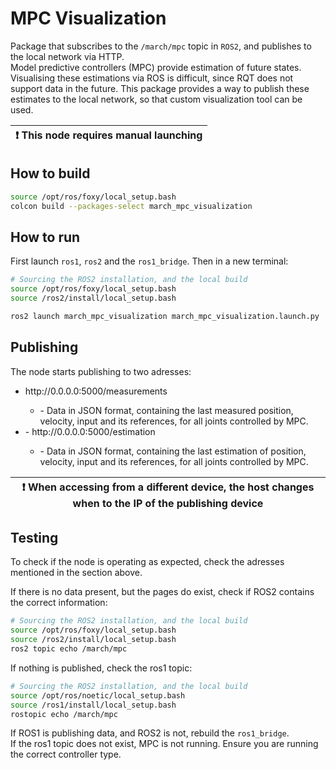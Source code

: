 # MPC Visualization
Package that subscribes to the `/march/mpc` topic in `ROS2`, and publishes to the local network via HTTP.  
Model predictive controllers (MPC) provide estimation of future states. Visualising these estimations via ROS is difficult,
since RQT does not support data in the future. This package provides a way to publish these estimates to the local network,
so that custom visualization tool can be used.

| :exclamation:  This node requires manual launching |
|----------------------------------------------------|

## How to build
```bash
source /opt/ros/foxy/local_setup.bash
colcon build --packages-select march_mpc_visualization
```  

## How to run
First launch `ros1`, `ros2` and the `ros1_bridge`. Then in a new terminal:
```bash
# Sourcing the ROS2 installation, and the local build
source /opt/ros/foxy/local_setup.bash
source /ros2/install/local_setup.bash

ros2 launch march_mpc_visualization march_mpc_visualization.launch.py
```

## Publishing
The node starts publishing to two adresses:
<ul>
<li> http://0.0.0.0:5000/measurements </li>
<ul>
    <li>- Data in JSON format, containing the last measured position, velocity, input and its references, for all joints controlled by MPC.  </li>
</ul>
<li> - http://0.0.0.0:5000/estimation  </li>
<ul>
<li> - Data in JSON format, containing the last estimation of position, velocity, input and its references, for all joints controlled by MPC.  </li>
</ul>
</ul>

| :exclamation: When accessing from a different device, the host changes when to the IP of the publishing device |
|-----------------------------------------------------------------------------------------------------------------|

## Testing
To check if the node is operating as expected, check the adresses mentioned in the section above.

If there is no data present, but the pages do exist, check if ROS2 contains the correct information:

```bash
# Sourcing the ROS2 installation, and the local build
source /opt/ros/foxy/local_setup.bash
source /ros2/install/local_setup.bash
ros2 topic echo /march/mpc
```  
If nothing is published, check the ros1 topic:
```bash
# Sourcing the ROS2 installation, and the local build
source /opt/ros/noetic/local_setup.bash
source /ros1/install/local_setup.bash
rostopic echo /march/mpc
```  
If ROS1 is publishing data, and ROS2 is not, rebuild the `ros1_bridge`.  
If the ros1 topic does not exist, MPC is not running. Ensure you are running the correct controller type.